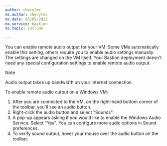 ```yaml
---
author: cherylmc
ms.author: cherylmc
ms.date: 05/05/2022
ms.service: bastion
ms.topic: include

---
```

You can enable remote audio output for your VM. Some VMs automatically enable this setting, others require you to enable audio settings manually. The settings are changed on the VM itself. Your Bastion deployment doesn't need any special configuration settings to enable remote audio output.

> [!NOTE]
> Audio output takes up bandwidth on your internet connection.
>

To enable remote audio output on a Windows VM:

1. After you are connected to the VM, on the right-hand bottom corner of the toolbar, you'll see an audio button.
1. Right-click the audio button and select "Sounds".
1. A pop-up appears asking if you would like to enable the Windows Audio Service. Select "Yes". You can configure more audio options in Sound preferences.
1. To verify sound output, hover your mouse over the audio button on the toolbar.
